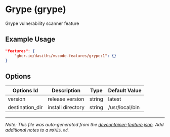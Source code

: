 
# Grype (grype)

Grype vulnerability scanner feature

## Example Usage

```json
"features": {
    "ghcr.io/dasiths/vscode-features/grype:1": {}
}
```

## Options

| Options Id | Description | Type | Default Value |
|-----|-----|-----|-----|
| version | release version | string | latest |
| destination_dir | install directory | string | /usr/local/bin |



---

_Note: This file was auto-generated from the [devcontainer-feature.json](https://github.com/dasiths/vscode-features/blob/main/src/grype/devcontainer-feature.json).  Add additional notes to a `NOTES.md`._
